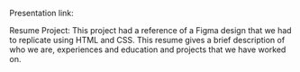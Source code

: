 Presentation link: 

Resume Project: This project had a reference of a Figma design that we had to replicate using HTML and CSS. This resume gives a brief description of who we are, experiences and education and projects that we have worked on. 
